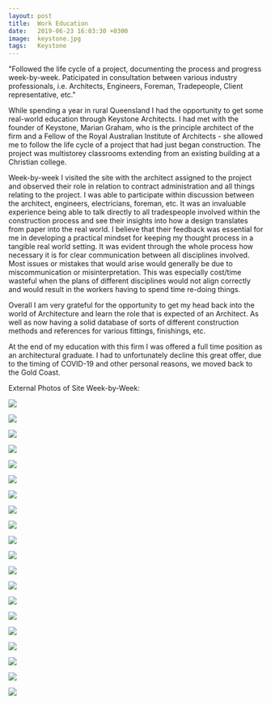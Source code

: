 ```yaml
---
layout: post
title:  Work Education
date:   2019-06-23 16:03:30 +0300
image:  keystone.jpg
tags:   Keystone
---
```

"Followed the life cycle of a project, documenting the process and progress week-by-week. Paticipated in consultation between various industry professionals, i.e. Architects, Engineers, Foreman, Tradepeople, Client representative, etc."


While spending a year in rural Queensland I had the opportunity to get some real-world education through Keystone Architects. I had met with the founder of Keystone, Marian Graham, who is the principle architect of the firm and a Fellow of the Royal Australian Institute of Architects - she allowed me to follow the life cycle of a project that had just began construction. 
The project was multistorey classrooms extending from an existing building at a Christian college.

Week-by-week I visited the site with the architect assigned to the project and observed their role in relation to contract administration and all things relating to the project. I was able to participate within discussion between the architect, engineers, electricians, foreman, etc.
It was an invaluable experience being able to talk directly to all tradespeople involved within the construction process and see their insights into how a design translates from paper into the real world. I believe that their feedback was essential for me in developing a practical mindset for keeping my thought process in a tangible real world setting.
It was evident through the whole process how necessary it is for clear communication between all disciplines involved. Most issues or mistakes that would arise would generally be due to miscommunication or misinterpretation. 
This was especially cost/time wasteful when the plans of different disciplines would not align correctly and would result in the workers having to spend time re-doing things.

Overall I am very grateful for the opportunity to get my head back into the world of Architecture and learn the role that is expected of an Architect. As well as now having a solid database of sorts of different construction methods and references for various fittings, finishings, etc. 

At the end of my education with this firm I was offered a full time position as an architectural graduate. I had to unfortunately decline this great offer, due to the timing of COVID-19 and other personal reasons, we moved back to the Gold Coast.
 
 External Photos of Site Week-by-Week:

![]({{site.baseurl}}/img/Week5.png)

![]({{site.baseurl}}/img/Week6.png)

![]({{site.baseurl}}/img/Week7.png)

![]({{site.baseurl}}/img/Week8.png)

![]({{site.baseurl}}/img/Week9.png)

![]({{site.baseurl}}/img/Week10.png)

![]({{site.baseurl}}/img/Week11.png)

![]({{site.baseurl}}/img/Week12.png)

![]({{site.baseurl}}/img/Week13.png)

![]({{site.baseurl}}/img/Week14.png)

![]({{site.baseurl}}/img/Week15.png)

![]({{site.baseurl}}/img/Week16.png)

![]({{site.baseurl}}/img/Week17.png)

![]({{site.baseurl}}/img/Week18.png)

![]({{site.baseurl}}/img/Week19.png)

![]({{site.baseurl}}/img/Week20.png)

![]({{site.baseurl}}/img/Week21.png)

![]({{site.baseurl}}/img/Week22.png)

![]({{site.baseurl}}/img/Week23.png)

![]({{site.baseurl}}/img/Week26.png)
